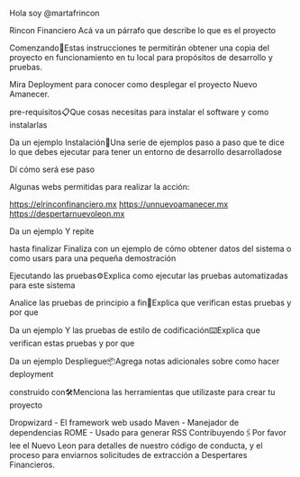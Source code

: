 Hola soy @martafrincon

Rincon Financiero Acá va un párrafo que describe lo que es el proyecto

Comenzando🚀Estas instrucciones te permitirán obtener una copia del proyecto en funcionamiento en tu local para propósitos de desarrollo y pruebas.

Mira Deployment para conocer como desplegar el proyecto Nuevo Amanecer.

pre-requisitos📋Que cosas necesitas para instalar el software y como instalarlas

Da un ejemplo Instalación🔧Una serie de ejemplos paso a paso que te dice lo que debes ejecutar para tener un entorno de desarrollo desarrolladose

Dí cómo será ese paso

Algunas webs permitidas para realizar la acción:

https://elrinconfinanciero.mx https://unnuevoamanecer.mx https://despertarnuevoleon.mx

Da un ejemplo Y repite

hasta finalizar Finaliza con un ejemplo de cómo obtener datos del sistema o como usars para una pequeña demostración

Ejecutando las pruebas⚙️Explica como ejecutar las pruebas automatizadas para este sistema

Analice las pruebas de principio a fin🔩Explica que verifican estas pruebas y por que

Da un ejemplo Y las pruebas de estilo de codificación⌨️Explica que verifican estas pruebas y por que

Da un ejemplo Despliegue📦Agrega notas adicionales sobre como hacer deployment

construido con🛠️Menciona las herramientas que utilizaste para crear tu proyecto

Dropwizard - El framework web usado Maven - Manejador de dependencias ROME - Usado para generar RSS Contribuyendo🖇️Por favor lee el Nuevo Leon para detalles de nuestro código de conducta, y el proceso para enviarnos solicitudes de extracción a Despertares Financieros.
